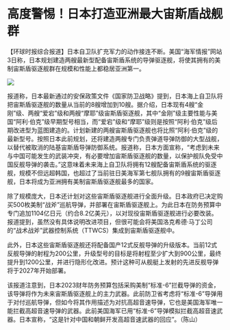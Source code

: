 # 高度警惕！日本打造亚洲最大宙斯盾战舰群

【环球时报综合报道】日本自卫队扩充军力的动作接连不断。美国“海军情报”网站3日称，日本规划建造两艘最新型配备宙斯盾系统的导弹驱逐舰，将使其拥有的美制宙斯盾驱逐舰群在规模和性能上都稳居亚洲第一。

![](https://inews.gtimg.com/newsapp_bt/0/15594303684/1000)

报道称，日本最新通过的安保政策文件《国家防卫战略》提到，日本海上自卫队将把宙斯盾驱逐舰的数量从当前的8艘增加到10艘。据介绍，日本现有4艘“金刚”级、两艘“爱宕”级和两艘“摩耶”级宙斯盾驱逐舰，其中“金刚”级主要性能与美国“阿利·伯克”级早期型号相当，而“爱宕”级和“摩耶”级则是按照“阿利·伯克”级后期改进型为蓝图建造的。计划新建的两艘宙斯盾驱逐舰也将比照“阿利·伯克”级的最新型号。按照日本此前规划，还将建造两艘专门负责弹道导弹防御的大型战舰，以替代被取消的陆基宙斯盾导弹防御系统。报道称，日本方面宣称，“考虑到未来与中国可能发生的武装冲突，有必要增加宙斯盾驱逐舰的数量，以保护舰队免受中国反舰导弹的袭击。”这意味着未来海上自卫队将拥有12艘配备宙斯盾系统的驱逐舰，规模不但远超韩国，也超过了当前驻日美海军第七舰队拥有的9艘宙斯盾驱逐舰，日本将成为亚洲拥有美制宙斯盾驱逐舰最多的国家。

除了规模庞大，日本还计划对这些宙斯盾驱逐舰进行全面升级。日本政府已决定购买500枚美制“战斧”巡航导弹，并部署在宙斯盾驱逐舰上。为此日本在防务预算中专门追加1104亿日元（约合8.2亿美元），以对现役宙斯盾驱逐舰进行必要改装。报道提到，虽然没有具体说明改进项目，但很可能会将美国洛克希德·马丁公司的“战术战斧”武器控制系统（TTWCS）集成到宙斯盾驱逐舰中。

此外，日本这些宙斯盾驱逐舰还将配备国产12式反舰导弹的升级版本。当前12式反舰导弹的射程为200公里，升级型号的目标是将射程至少扩大到900公里，最终提升到1200公里，并进行隐形化改进。预计这种可从舰艇上发射的先进反舰导弹将于2027年开始部署。

该报道注意到，日本2023财年防务预算包括采购美制“标准-6”拦截导弹的资金，该导弹将作为未来宙斯盾驱逐舰上的主力武器。此前防卫省考虑将“标准-6”导弹用于对付巡航导弹，但如今将其作用描述为对抗高超音速导弹，它也是美国海军唯一能拦截高超音速导弹的武器。此前美国海军已用“标准-6”导弹模拟拦截高超音速武器。日本宣称，“这是针对中国和朝鲜开发高超音速武器的回应”。（陈山）

